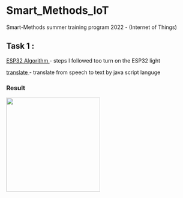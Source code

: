 # Smart_Methods_IoT
Smart-Methods summer training program 2022 - (Internet of Things)

 ## Task 1 : 

 [ ESP32 Algorithm ](https://github.com/ikhadija/Smart_Methods_IoT/blob/master/ESP32) -  steps I followed too turn on the ESP32 light
 
 [ translate ](https://github.com/ikhadija/Smart_Methods_IoT/blob/master/convertaudio.html) - translate from speech to text by java script languge
 
 ### Result 
 
<img src="https://user-images.githubusercontent.com/107802390/180133080-9583d22c-9b09-4a9b-9135-1eccd67f50f9.png" wigth="300" height="250">
